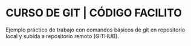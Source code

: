 # CURSO DE GIT | CÓDIGO FACILITO

Ejemplo práctico de trabajo con comandos básicos de git en repositorio local y subida a repositorio remoto (GITHUB).

